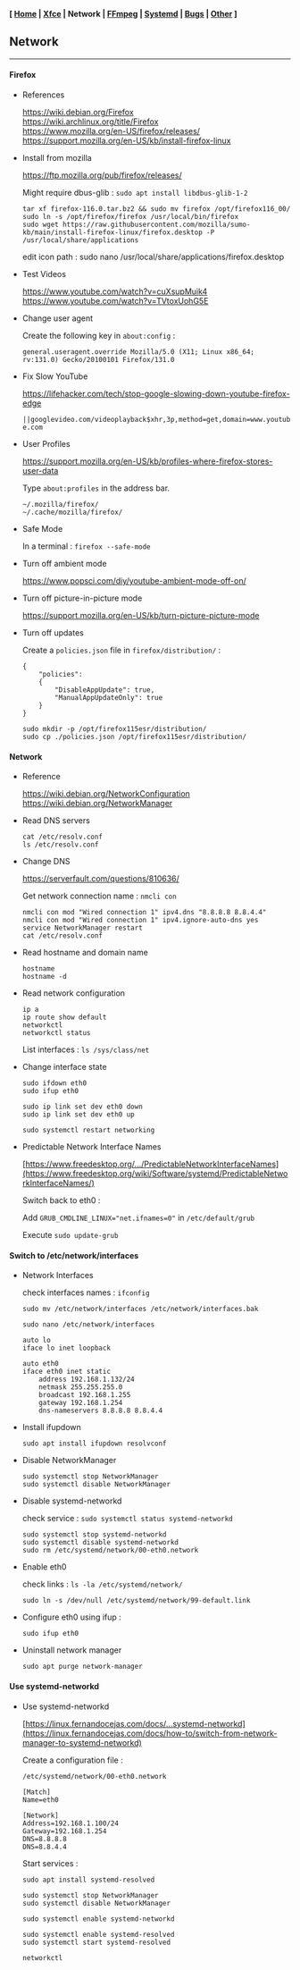 <link href="../style.css" rel="stylesheet"></link>

**[ [Home](00-home.html) | [Xfce](05-xfce.html) | Network | [FFmpeg](15-ffmpeg.html) | [Systemd](20-systemd.html) | [Bugs](25-bugs.html) | [Other](99-other.html) ]**

## Network

---

#### Firefox

* References
    
    https://wiki.debian.org/Firefox  
    https://wiki.archlinux.org/title/Firefox  
    https://www.mozilla.org/en-US/firefox/releases/  
    https://support.mozilla.org/en-US/kb/install-firefox-linux  
    
* Install from mozilla
    
    https://ftp.mozilla.org/pub/firefox/releases/  
    
    Might require dbus-glib : `sudo apt install libdbus-glib-1-2`
    
    ```
    tar xf firefox-116.0.tar.bz2 && sudo mv firefox /opt/firefox116_00/
    sudo ln -s /opt/firefox/firefox /usr/local/bin/firefox
    sudo wget https://raw.githubusercontent.com/mozilla/sumo-kb/main/install-firefox-linux/firefox.desktop -P /usr/local/share/applications
    ```
    
    edit icon path : sudo nano /usr/local/share/applications/firefox.desktop

* Test Videos
    
    https://www.youtube.com/watch?v=cuXsupMuik4  
    https://www.youtube.com/watch?v=TVtoxUohG5E  

* Change user agent
    
    Create the following key in `about:config` :
    
    `general.useragent.override	Mozilla/5.0 (X11; Linux x86_64; rv:131.0) Gecko/20100101 Firefox/131.0`

* Fix Slow YouTube
    
    https://lifehacker.com/tech/stop-google-slowing-down-youtube-firefox-edge  
    
    `||googlevideo.com/videoplayback$xhr,3p,method=get,domain=www.youtube.com`

* User Profiles

    https://support.mozilla.org/en-US/kb/profiles-where-firefox-stores-user-data  

    Type `about:profiles` in the address bar.
    
    ```
    ~/.mozilla/firefox/
    ~/.cache/mozilla/firefox/
    ```
    
* Safe Mode
    
    In a terminal : `firefox --safe-mode`

* Turn off ambient mode
    
    https://www.popsci.com/diy/youtube-ambient-mode-off-on/  
    
* Turn off picture-in-picture mode
    
    https://support.mozilla.org/en-US/kb/turn-picture-picture-mode  

* Turn off updates
    
    Create a `policies.json` file in `firefox/distribution/` :
    
    ```
    {
        "policies":
        {
            "DisableAppUpdate": true,
            "ManualAppUpdateOnly": true
        }
    }
    ```
    
    ```
    sudo mkdir -p /opt/firefox115esr/distribution/
    sudo cp ./policies.json /opt/firefox115esr/distribution/
    ```


#### Network

* Reference
    
    https://wiki.debian.org/NetworkConfiguration  
    https://wiki.debian.org/NetworkManager  

* Read DNS servers
    
    ```
    cat /etc/resolv.conf
    ls /etc/resolv.conf
    ```

* Change DNS

    https://serverfault.com/questions/810636/  
    
    Get network connection name : `nmcli con`
    
    ```
    nmcli con mod "Wired connection 1" ipv4.dns "8.8.8.8 8.8.4.4"
    nmcli con mod "Wired connection 1" ipv4.ignore-auto-dns yes
    service NetworkManager restart
    cat /etc/resolv.conf
    ```

* Read hostname and domain name
    
    ```
    hostname
    hostname -d
    ```

* Read network configuration
    
    ```
    ip a
    ip route show default
    networkctl
    networkctl status
    ```
    
    List interfaces : `ls /sys/class/net`
    
* Change interface state
    
    ```
    sudo ifdown eth0
    sudo ifup eth0
    ```

    ```
    sudo ip link set dev eth0 down
    sudo ip link set dev eth0 up
    ```
    
    `sudo systemctl restart networking`

* Predictable Network Interface Names
    
    [https://www.freedesktop.org/.../PredictableNetworkInterfaceNames](https://www.freedesktop.org/wiki/Software/systemd/PredictableNetworkInterfaceNames/)  
    
    Switch back to eth0 :
    
    Add `GRUB_CMDLINE_LINUX="net.ifnames=0"` in `/etc/default/grub`
    
    Execute `sudo update-grub`
    

#### Switch to /etc/network/interfaces

* Network Interfaces

    check interfaces names : `ifconfig`

    `sudo mv /etc/network/interfaces /etc/network/interfaces.bak`
    
    `sudo nano /etc/network/interfaces`
    
    ```
    auto lo
    iface lo inet loopback

    auto eth0
    iface eth0 inet static
        address 192.168.1.132/24
        netmask 255.255.255.0
        broadcast 192.168.1.255
        gateway 192.168.1.254
        dns-nameservers 8.8.8.8 8.8.4.4
    ```

* Install ifupdown
    
    `sudo apt install ifupdown resolvconf`

* Disable NetworkManager

    ```
    sudo systemctl stop NetworkManager
    sudo systemctl disable NetworkManager
    ```

* Disable systemd-networkd

    check service : `sudo systemctl status systemd-networkd`
    
    ```
    sudo systemctl stop systemd-networkd
    sudo systemctl disable systemd-networkd
    sudo rm /etc/systemd/network/00-eth0.network
    ```

* Enable eth0

    check links : `ls -la /etc/systemd/network/`
    
    `sudo ln -s /dev/null /etc/systemd/network/99-default.link`

* Configure eth0 using ifup :

    `sudo ifup eth0`

* Uninstall network manager

    `sudo apt purge network-manager`


#### Use systemd-networkd

* Use systemd-networkd
    
    [https://linux.fernandocejas.com/docs/...systemd-networkd](https://linux.fernandocejas.com/docs/how-to/switch-from-network-manager-to-systemd-networkd)  
    
    Create a configuration file :
    
    `/etc/systemd/network/00-eth0.network`

    ```
    [Match]
    Name=eth0

    [Network]
    Address=192.168.1.100/24
    Gateway=192.168.1.254
    DNS=8.8.8.8
    DNS=8.8.4.4
    ```
    
    Start services :
    
    ```
    sudo apt install systemd-resolved

    sudo systemctl stop NetworkManager
    sudo systemctl disable NetworkManager

    sudo systemctl enable systemd-networkd

    sudo systemctl enable systemd-resolved
    sudo systemctl start systemd-resolved

    networkctl
    ```


